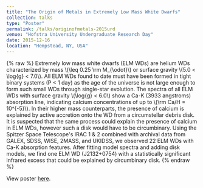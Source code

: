 ```yaml
---
title: "The Origin of Metals in Extremely Low Mass White Dwarfs"
collection: talks
type: "Poster"
permalink: /talks/originofmetals-2015urd
venue: "Hofstra University Undergraduate Research Day"
date: 2015-12-16
location: "Hempstead, NY, USA"
---
```


{% raw %}
Extremely low mass white dwarfs (ELM WDs) are helium WDs characterized by mass \\(\\leq 0.25 \\rm M\_{\\odot}\\) or surface gravity \\(5.0 < \\log{g} < 7.0\\). All ELM WDs found to date must have been formed in tight binary systems (P < 1 day) as the age of the universe is not large enough to form such small WDs through single-star evolution. The spectra of all ELM WDs with surface gravity \\(\\log{g} < 6.0\\) show a Ca-K (3933 angstroms) absorption line, indicating calcium concentrations of up to \\(\\rm Ca/H = 10^{-5}\\). In their higher mass counterparts, the presence of calcium is explained by active accretion onto the WD from a circumstellar debris disk. It is suspected that the same process could explain the presence of calcium in ELM WDs, however such a disk would have to be circumbinary. Using the Spitzer Space Telescope's IRAC 1 & 2 combined with archival data from GALEX, SDSS, WISE, 2MASS, and UKIDSS, we observed 22 ELM WDs with Ca-K absorption features. After fitting model spectra and adding disk models, we find one ELM WD (J2132+0754) with a statistically significant infrared excess that could be explained by circumbinary disk.
{% endraw %}

View poster [here](https://charlottemwood.com/files/poster_urd2015.pdf).

